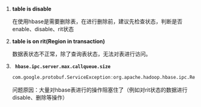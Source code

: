 1. **table is disable** 

   在使用hbase是需要删除表，在进行删除前，建议先检查状态，判断是否enable、disable、rit状态

2. **table is on rit(Region in transaction)**

   数据表状态不正常，除了查询表状态，无法对表进行访问。

3. **` hbase.ipc.server.max.callqueue.size`**

   ~~~verilog
   com.google.protobuf.ServiceException:org.apache.hadoop.hbase.ipc.RemoteWithExtrasException(org.apache.hadoop.hbase.CallQueueTooBigException): Call queue is full on dgis02,16000,1648644556157, is hbase.ipc.server.max.callqueue.size too small?
   ~~~

   问题原因：大量对hbase表进行的操作阻塞住了（例如对rit状态的数据进行disable、删除等操作）

